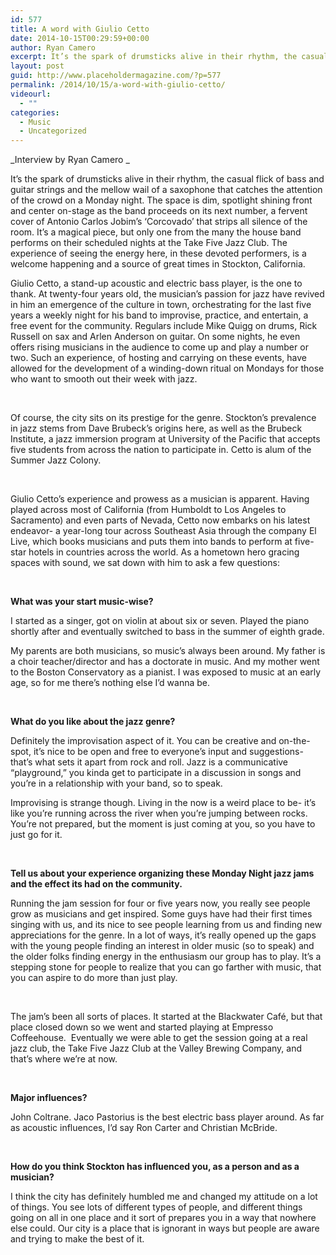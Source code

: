```yaml
---
id: 577
title: A word with Giulio Cetto
date: 2014-10-15T00:29:59+00:00
author: Ryan Camero
excerpt: It’s the spark of drumsticks alive in their rhythm, the casual flick of bass and guitar strings and the mellow wail of a saxophone that catches the attention of the crowd on a Monday night. The space is dim, spotlight shining front and center on-stage as the band proceeds on its next number, a fervent cover of Antonio Carlos Jobim’s ‘Corcovado’ that strips all silence of the room. It’s a magical piece, but only one from the many the house band performs on their scheduled nights at the Take Five Jazz Club. The experience of seeing the energy here, in these devoted performers, is a welcome happening and a source of great times in Stockton, California.
layout: post
guid: http://www.placeholdermagazine.com/?p=577
permalink: /2014/10/15/a-word-with-giulio-cetto/
videourl:
  - ""
categories:
  - Music
  - Uncategorized
---
```

_Interview by Ryan Camero _

It’s the spark of drumsticks alive in their rhythm, the casual flick of bass and guitar strings and the mellow wail of a saxophone that catches the attention of the crowd on a Monday night. The space is dim, spotlight shining front and center on-stage as the band proceeds on its next number, a fervent cover of Antonio Carlos Jobim’s ‘Corcovado’ that strips all silence of the room. It’s a magical piece, but only one from the many the house band performs on their scheduled nights at the Take Five Jazz Club. The experience of seeing the energy here, in these devoted performers, is a welcome happening and a source of great times in Stockton, California.

<!--more-->

Giulio Cetto, a stand-up acoustic and electric bass player, is the one to thank. At twenty-four years old, the musician’s passion for jazz have revived in him an emergence of the culture in town, orchestrating for the last five years a weekly night for his band to improvise, practice, and entertain, a free event for the community. Regulars include Mike Quigg on drums, Rick Russell on sax and Arlen Anderson on guitar. On some nights, he even offers rising musicians in the audience to come up and play a number or two. Such an experience, of hosting and carrying on these events, have allowed for the development of a winding-down ritual on Mondays for those who want to smooth out their week with jazz.

&nbsp;

Of course, the city sits on its prestige for the genre. Stockton’s prevalence in jazz stems from Dave Brubeck’s origins here, as well as the Brubeck Institute, a jazz immersion program at University of the Pacific that accepts five students from across the nation to participate in. Cetto is alum of the Summer Jazz Colony.

&nbsp;

Giulio Cetto’s experience and prowess as a musician is apparent. Having played across most of California (from Humboldt to Los Angeles to Sacramento) and even parts of Nevada, Cetto now embarks on his latest endeavor- a year-long tour across Southeast Asia through the company El Live, which books musicians and puts them into bands to perform at five-star hotels in countries across the world. As a hometown hero gracing spaces with sound, we sat down with him to ask a few questions:

&nbsp;

**What was your start music-wise?**
  
I started as a singer, got on violin at about six or seven. Played the piano shortly after and eventually switched to bass in the summer of eighth grade.

My parents are both musicians, so music’s always been around. My father is a choir teacher/director and has a doctorate in music. And my mother went to the Boston Conservatory as a pianist. I was exposed to music at an early age, so for me there’s nothing else I’d wanna be.

&nbsp;

**What do you like about the jazz genre?**
  
Definitely the improvisation aspect of it. You can be creative and on-the-spot, it’s nice to be open and free to everyone’s input and suggestions- that’s what sets it apart from rock and roll. Jazz is a communicative “playground,” you kinda get to participate in a discussion in songs and you’re in a relationship with your band, so to speak.

Improvising is strange though. Living in the now is a weird place to be- it’s like you’re running across the river when you’re jumping between rocks. You’re not prepared, but the moment is just coming at you, so you have to just go for it.

&nbsp;

**Tell us about your experience organizing these Monday Night jazz jams and the effect its had on the community.**
  
Running the jam session for four or five years now, you really see people grow as musicians and get inspired. Some guys have had their first times singing with us, and its nice to see people learning from us and finding new appreciations for the genre. In a lot of ways, it’s really opened up the gaps with the young people finding an interest in older music (so to speak) and the older folks finding energy in the enthusiasm our group has to play. It’s a stepping stone for people to realize that you can go farther with music, that you can aspire to do more than just play.

&nbsp;

The jam’s been all sorts of places. It started at the Blackwater Café, but that place closed down so we went and started playing at Empresso Coffeehouse.  Eventually we were able to get the session going at a real jazz club, the Take Five Jazz Club at the Valley Brewing Company, and that’s where we’re at now.

&nbsp;

**Major influences?**
  
John Coltrane. Jaco Pastorius is the best electric bass player around. As far as acoustic influences, I’d say Ron Carter and Christian McBride.

&nbsp;

**How do you think Stockton has influenced you, as a person and as a musician?**

I think the city has definitely humbled me and changed my attitude on a lot of things. You see lots of different types of people, and different things going on all in one place and it sort of prepares you in a way that nowhere else could. Our city is a place that is ignorant in ways but people are aware and trying to make the best of it.

&nbsp;

&nbsp;